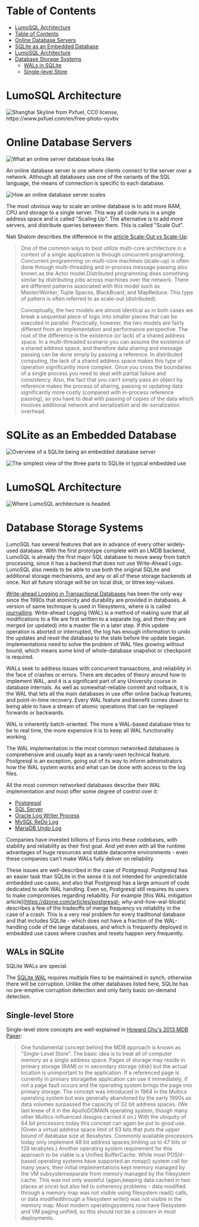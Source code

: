 <!-- SPDX-License-Identifier: CC-BY-SA-4.0 -->
<!-- SPDX-FileCopyrightText: 2020 The LumoSQL Authors -->
<!-- SPDX-ArtifactOfProjectName: LumoSQL -->
<!-- SPDX-FileType: Documentation -->
<!-- SPDX-FileComment: Original by Dan Shearer, 2020 -->


Table of Contents
=================

   * [LumoSQL Architecture](#lumosql-architecture)
   * [Table of Contents](#table-of-contents)
   * [Online Database Servers](#online-database-servers)
   * [SQLite as an Embedded Database](#sqlite-as-an-embedded-database)
   * [LumoSQL Architecture](#lumosql-architecture-1)
   * [Database Storage Systems](#database-storage-systems)
      * [WALs in SQLite](#wals-in-sqlite)
      * [Single-level Store](#single-level-store)

LumoSQL Architecture
====================

![](./images/lumo-architecture-intro.jpg "Shanghai Skyline from Pxfuel, CC0 license, https://www.pxfuel.com/en/free-photo-oyvbv")


# Online Database Servers

![](./images/lumo-architecture-online-db-server.svg "What an online server database looks like")

An online database server is one where clients connect to the server over a
network. Although all databases use one of the variants of the SQL language,
the means of connection is specific to each database. 

![](./images/lumo-architecture-online-db-server-scale.svg "How an online database server scales")

The most obvious way to scale an online database is to add more RAM, CPU and storage to a single server. This way all code runs in a single address space and is called "Scaling Up". The alternative is to add more servers, and distribute queries between them. This is called "Scale Out".

Nati Shalom describes the difference in the [article Scale-Out vs Scale-Up](http://ht.ly/cAhPe):

> One of the common ways to best utilize multi-core architecture in a context
> of a single application is through concurrent programming. Concurrent
> programming on multi-core machines (scale-up) is often done through
> multi-threading and in-process message passing also known as the Actor
> model.Distributed programming does something similar by distributing jobs
> across machines over the network. There are different patterns associated
> with this model such as Master/Worker, Tuple Spaces, BlackBoard, and
> MapReduce. This type of pattern is often referred to as scale-out
> (distributed).
>
> Conceptually, the two models are almost identical as in both cases we break a
> sequential piece of logic into smaller pieces that can be executed in
> parallel. Practically, however, the two models are fairly different from an
> implementation and performance perspective. The root of the difference is the
> existence (or lack) of a shared address space. In a multi-threaded scenario
> you can assume the existence of a shared address space, and therefore data
> sharing and message passing can be done simply by passing a reference. In
> distributed computing, the lack of a shared address space makes this type of
> operation significantly more complex. Once you cross the boundaries of a
> single process you need to deal with partial failure and consistency. Also,
> the fact that you can’t simply pass an object by reference makes the process
> of sharing, passing or updating data significantly more costly (compared with
> in-process reference passing), as you have to deal with passing of copies of
> the data which involves additional network and serialization and
> de-serialization overhead.

# SQLite as an Embedded Database

![](./images/lumo-architecture-sqlite-overview.svg "Overview of a SQLite being an embedded database server")

![](./images/lumo-architecture-sqlite-parts.svg "The simplest view of the three parts to SQLite in typical embedded use")


# LumoSQL Architecture

![](./images/lumo-architecture-lumosql-theoretical-future.svg "Where LumoSQL architecture is headed")

# Database Storage Systems

LumoSQL has several features that are in advance of every other
widely-used database. With the first prototype complete with an LMDB backend,
LumoSQL is already the first major SQL database to move away from batch
processing, since it has a backend that does not use Write-Ahead Logs.  LumoSQL
also needs to be able to use both the original SQLite and additional storage
mechanisms, and any or all of these storage backends at once. Not all future
storage will be on local disk, or btree key-values.

[Write-ahead Logging in Transactional Databases](https://en.wikipedia.org/wiki/Write-ahead_logging) has been the only
way since the 1990s that atomicity and durability are provided in
databases. A version of same technique is used in filesystems, where is is
called [journalling](https://en.wikipedia.org/wiki/Journaling_file_system).
Write-ahead Logging (WAL) is a method of making sure that all modifications to
a file are first written to a separate log, and then they are merged (or
updated) into a master file in a later step. If this update operation is
aborted or interrupted, the log has enough information to undo the updates and
reset the database to the state before the update began. Implementations need
to solve the problem of WAL files growing without bound, which means some kind
of whole-database snapshot or checkpoint is required.

WALs seek to address issues with concurrent transactions, and reliability in
the face of crashes or errors. There are decades of theory around how to
implement WAL, and it is a significant part of any University course in
database internals. As well as somewhat-reliable commit and rollback, it is the
WAL that lets all the main databases in use offer online backup features, and
point-in-time recovery. Every WAL feature and benefit comes down to being able
to have a stream of atomic operations that can be replayed forwards or
backwards.

WAL is inherently batch-oriented. The more a WAL-based database tries to be to
real time, the more expensive it is to keep all WAL functionality working. 

The WAL implementation in the most common networked databases is comprehensive
and usually kept as a rarely-seen technical feature. Postgresql is an exception, 
going out of its way to inform administrators how the WAL system works and what 
can be done with access to the log files.

All the most common networked databases describe their WAL implementation and
most offer some degree of control over it:

* [Postgresql](https://www.postgresql.org/docs/12/wal-intro.html)
* [SQL Server](https://docs.microsoft.com/en-us/sql/relational-databases/sql-server-transaction-log-architecture-and-management-guide?view=sql-server-ver15)
* [Oracle Log Writer Process](https://docs.oracle.com/en/database/oracle/oracle-database/19/cncpt/process-architecture.html#GUID-B6BE2C31-1543-4504-9763-6FFBBF99DC85)
* [MySQL ReDo Log](https://dev.mysql.com/doc/refman/8.0/en/optimizing-innodb-logging.html)
* [MariaDB Undo Log](https://mariadb.com/kb/en/library/innodb-undo-log/)

Companies have invested billions of Euros into these codebases, with stability
and reliability as their first goal. And yet even with all the runtime
advantages of huge resources and stable datacentre environments - even these
companies can't make WALs fully deliver on reliability. 

These issues are well-described in the case of Postgresql. Postgresql has an
easier task than SQLite in the sense it is not intended for unpredictable
embedded use cases, and also that Postgresql has a large amount of code
dedicated to safe WAL handling.  Even so, Postgresql still requires its users
to make compromises regarding reliability. For example [this WAL mitigation
article](https://dzone.com/articles/postgresql- why-and-how-wal-bloats)
describes a few of the tradeoffs of merge frequency vs reliability in the case
of a crash. This is a very real problem for every traditional database and that
includes SQLite - which does not have a fraction of the WAL-handling code of
the large databases, and which is frequently deployed in embedded use cases
where crashes and resets happen very frequently.

## WALs in SQLite 

SQLite WALs are special.

The [SQLite WAL]( https://www.sqlite.org/draft/wal.html) requires multiple
files to be maintained in synch, otherwise there will be corruption. Unlike the
other databases listed here, SQLite has no pre-emptive corruption detection and
only fairly basic on-demand detection.

## Single-level Store

Single-level store concepts are well-explained in [Howard Chu's 2013 MDB Paper](./lumo-prior-art.md#list-of-sqlite-code-related-prior-art):

> One fundamental concept behind the MDB approach is known as "Single-Level
> Store". The basic idea is to treat all of computer memory as a single address
> space. Pages of storage may reside in primary storage (RAM) or in secondary
> storage (disk) but the actual location is unimportant to the application. If
> a referenced page is currently in primary storagethe application can use it
> immediately, if not a page fault occurs and the operating system brings the
> page into primary storage. The concept was introduced in 1964 in the Multics
> operating system but was generally abandoned by the early 1990s as data
> volumes surpassed the capacity of 32 bit address spaces. (We last knew of it
> in the ApolloDOMAIN operating system, though many other Multics-influenced
> designs carried it on.) With the ubiquity of 64 bit processors today this
> concept can again be put to good use. (Given a virtual address space limit of
> 63 bits that puts the upper bound of database size at 8exabytes. Commonly
> available processors today only implement 48 bit address spaces,limiting us
> to 47 bits or 128 terabytes.) Another operating system requirement for this
> approach to be viable is a Unified BufferCache. While most POSIX-based
> operating systems have supported an mmap() system call for many years, their
> initial implementations kept memory managed by the VM subsystemseparate from
> memory managed by the filesystem cache. This was not only wasteful
> (again,keeping data cached in two places at once) but also led to coherency
> problems - data modified through a memory map was not visible using
> filesystem read() calls, or data modifiedthrough a filesystem write() was not
> visible in the memory map. Most modern operatingsystems now have filesystem
> and VM paging unified, so this should not be a concern in most deployments.


